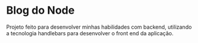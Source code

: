 # Blog do Node

Projeto feito para desenvolver minhas habilidades com backend, utilizando a tecnologia handlebars para desenvolver o front end da aplicação.
